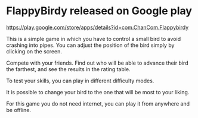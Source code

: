 # FlappyBirdy released on Google play
https://play.google.com/store/apps/details?id=com.ChanCom.Flappybirdy

This is a simple game in which you have to control a small bird to avoid crashing into pipes. 
You can adjust the position of the bird simply by clicking on the screen.

Compete with your friends. Find out who will be able to advance their bird the farthest, and see the results in the rating table.

To test your skills, you can play in different difficulty modes.

It is possible to change your bird to the one that will be most to your liking.

For this game you do not need internet, you can play it from anywhere and be offline.

